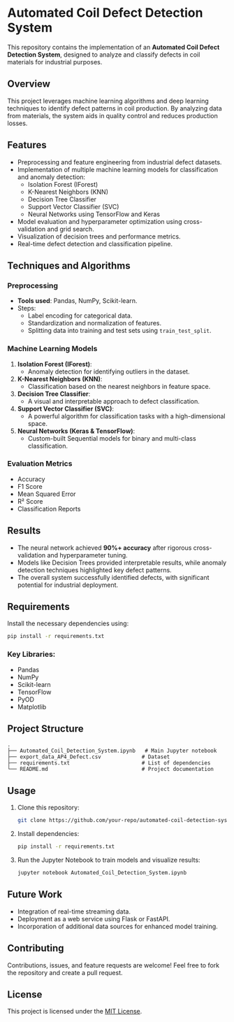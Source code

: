 

# Automated Coil Defect Detection System

This repository contains the implementation of an **Automated Coil Defect Detection System**, 
designed to analyze and classify defects in coil materials for industrial purposes.

## Overview

This project leverages machine learning algorithms and deep learning techniques to identify defect patterns 
in coil production. By analyzing data from materials, the system aids in quality control and reduces production losses.

## Features
- Preprocessing and feature engineering from industrial defect datasets.
- Implementation of multiple machine learning models for classification and anomaly detection:
  - Isolation Forest (IForest)
  - K-Nearest Neighbors (KNN)
  - Decision Tree Classifier
  - Support Vector Classifier (SVC)
  - Neural Networks using TensorFlow and Keras
- Model evaluation and hyperparameter optimization using cross-validation and grid search.
- Visualization of decision trees and performance metrics.
- Real-time defect detection and classification pipeline.

## Techniques and Algorithms

### Preprocessing
- **Tools used**: Pandas, NumPy, Scikit-learn.
- Steps:
  - Label encoding for categorical data.
  - Standardization and normalization of features.
  - Splitting data into training and test sets using `train_test_split`.

### Machine Learning Models
1. **Isolation Forest (IForest)**:
   - Anomaly detection for identifying outliers in the dataset.
2. **K-Nearest Neighbors (KNN)**:
   - Classification based on the nearest neighbors in feature space.
3. **Decision Tree Classifier**:
   - A visual and interpretable approach to defect classification.
4. **Support Vector Classifier (SVC)**:
   - A powerful algorithm for classification tasks with a high-dimensional space.
5. **Neural Networks (Keras & TensorFlow)**:
   - Custom-built Sequential models for binary and multi-class classification.

### Evaluation Metrics
- Accuracy
- F1 Score
- Mean Squared Error
- R² Score
- Classification Reports

## Results
- The neural network achieved **90%+ accuracy** after rigorous cross-validation and hyperparameter tuning.
- Models like Decision Trees provided interpretable results, while anomaly detection techniques highlighted key defect patterns.
- The overall system successfully identified defects, with significant potential for industrial deployment.

## Requirements

Install the necessary dependencies using:

```bash
pip install -r requirements.txt
```

### Key Libraries:
- Pandas
- NumPy
- Scikit-learn
- TensorFlow
- PyOD
- Matplotlib

## Project Structure
```
.
├── Automated_Coil_Detection_System.ipynb   # Main Jupyter notebook
├── export_data_AP4_Defect.csv             # Dataset
├── requirements.txt                       # List of dependencies
└── README.md                              # Project documentation
```

## Usage
1. Clone this repository:
   ```bash
   git clone https://github.com/your-repo/automated-coil-detection-system.git
   ```
2. Install dependencies:
   ```bash
   pip install -r requirements.txt
   ```
3. Run the Jupyter Notebook to train models and visualize results:
   ```bash
   jupyter notebook Automated_Coil_Detection_System.ipynb
   ```

## Future Work
- Integration of real-time streaming data.
- Deployment as a web service using Flask or FastAPI.
- Incorporation of additional data sources for enhanced model training.

## Contributing
Contributions, issues, and feature requests are welcome! Feel free to fork the repository and create a pull request.

## License
This project is licensed under the [MIT License](LICENSE).

